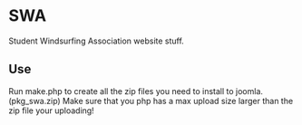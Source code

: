 SWA
==================

Student Windsurfing Association website stuff.

## Use

Run make.php to create all the zip files you need to install to joomla. (pkg_swa.zip)
Make sure that you php has a max upload size larger than the zip file your uploading!
